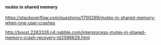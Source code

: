 #### mutex in shared memory

https://stackoverflow.com/questions/1700299/mutex-in-shared-memory-when-one-user-crashes

http://boost.2283326.n4.nabble.com/interprocess-mutex-in-shared-memory-crash-recovery-td2586629.html
